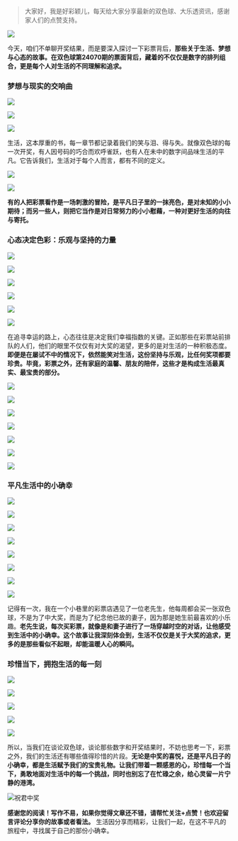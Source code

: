 > 大家好，我是好彩颖儿，每天给大家分享最新的双色球、大乐透资讯，感谢家人们的点赞支持。

![](https://cdn.jsdelivr.net/gh/wangwenjie1314/PicCDN/2024-6-20/1718847632947-image.png)

今天，咱们不单聊开奖结果，而是要深入探讨一下彩票背后，**那些关于生活、梦想与心态的故事。在双色球第24070期的票面背后，藏着的不仅仅是数字的排列组合，更是每个人对生活的不同理解和追求。**

### 梦想与现实的交响曲

![](https://cdn.jsdelivr.net/gh/wangwenjie1314/PicCDN/2024-6-20/1718847690011-image.png)

![](https://cdn.jsdelivr.net/gh/wangwenjie1314/PicCDN/2024-6-20/1718853342148-image.png)


![](https://cdn.jsdelivr.net/gh/wangwenjie1314/PicCDN/2024-6-20/1718853383855-image.png)

生活，这本厚重的书，每一章节都记录着我们的笑与泪、得与失。就像双色球的每一次开奖，有人因号码的巧合而欢呼雀跃，也有人在未中的数字间品味生活的平凡。它告诉我们，生活对于每个人而言，都有不同的定义。

![](https://cdn.jsdelivr.net/gh/wangwenjie1314/PicCDN/2024-6-20/1718847672706-image.png)

![](https://cdn.jsdelivr.net/gh/wangwenjie1314/PicCDN/2024-6-20/1718853313072-image.png)

**有的人把彩票看作是一场刺激的冒险，是平凡日子里的一抹亮色，是对未知的小小期待；而另一些人，则把它当作是对日常努力的小小慰藉，一种对更好生活的向往与寄托。**

### 心态决定色彩：乐观与坚持的力量

![](https://cdn.jsdelivr.net/gh/wangwenjie1314/PicCDN/2024-6-20/1718847713498-image.png)

![](https://cdn.jsdelivr.net/gh/wangwenjie1314/PicCDN/2024-6-20/1718853405097-image.png)


![](https://cdn.jsdelivr.net/gh/wangwenjie1314/PicCDN/2024-6-20/1718853424256-image.png)

![](https://cdn.jsdelivr.net/gh/wangwenjie1314/PicCDN/2024-6-20/1718853433447-image.png)


![](https://cdn.jsdelivr.net/gh/wangwenjie1314/PicCDN/2024-6-20/1718853453141-image.png)

![](https://cdn.jsdelivr.net/gh/wangwenjie1314/PicCDN/2024-6-20/1718853461808-image.png)

在追寻幸运的路上，心态往往是决定我们幸福指数的关键。正如那些在彩票站前排队的人们，他们的眼里不仅仅有对大奖的渴望，更多的是对生活的一种积极态度。**即便是在屡试不中的情况下，依然能笑对生活，这份坚持与乐观，比任何奖项都要珍贵。毕竟，彩票之外，还有家庭的温馨、朋友的陪伴，这些才是构成生活最真实、最宝贵的部分。**


![](https://cdn.jsdelivr.net/gh/wangwenjie1314/PicCDN/2024-6-20/1718853675625-image.png)

![](https://cdn.jsdelivr.net/gh/wangwenjie1314/PicCDN/2024-6-20/1718853666255-image.png)

![](https://cdn.jsdelivr.net/gh/wangwenjie1314/PicCDN/2024-6-20/1718853656960-image.png)


![](https://cdn.jsdelivr.net/gh/wangwenjie1314/PicCDN/2024-6-20/1718853643869-image.png)

![](https://cdn.jsdelivr.net/gh/wangwenjie1314/PicCDN/2024-6-20/1718853635723-image.png)

![](https://cdn.jsdelivr.net/gh/wangwenjie1314/PicCDN/2024-6-20/1718853684182-image.png)


![](https://cdn.jsdelivr.net/gh/wangwenjie1314/PicCDN/2024-6-20/1718853693632-image.png)


### 平凡生活中的小确幸


![](https://cdn.jsdelivr.net/gh/wangwenjie1314/PicCDN/2024-6-20/1718853482135-image.png)


![](https://cdn.jsdelivr.net/gh/wangwenjie1314/PicCDN/2024-6-20/1718847718959-image.png)

![](https://cdn.jsdelivr.net/gh/wangwenjie1314/PicCDN/2024-6-20/1718853472091-image.png)

![](https://cdn.jsdelivr.net/gh/wangwenjie1314/PicCDN/2024-6-20/1718853505946-image.png)


![](https://cdn.jsdelivr.net/gh/wangwenjie1314/PicCDN/2024-6-20/1718853515227-image.png)


![](https://cdn.jsdelivr.net/gh/wangwenjie1314/PicCDN/2024-6-20/1718853590647-image.png)


![](https://cdn.jsdelivr.net/gh/wangwenjie1314/PicCDN/2024-6-20/1718847707245-image.png)

![](https://cdn.jsdelivr.net/gh/wangwenjie1314/PicCDN/2024-6-20/1718853599934-image.png)

记得有一次，我在一个小巷里的彩票店遇见了一位老先生，他每周都会买一张双色球，不是为了中大奖，而是为了纪念他已故的妻子，因为那是她生前最喜欢的小乐趣。**老先生说，每次买彩票，就像是和妻子进行了一场穿越时空的对话，让他感受到生活中的小确幸。这个故事让我深刻体会到，生活不仅仅是关于大奖的追求，更多的是那些看似不起眼，却能温暖人心的瞬间。**

### 珍惜当下，拥抱生活的每一刻


![](https://cdn.jsdelivr.net/gh/wangwenjie1314/PicCDN/2024-6-20/1718853549706-image.png)


![](https://cdn.jsdelivr.net/gh/wangwenjie1314/PicCDN/2024-6-20/1718853531500-image.png)


![](https://cdn.jsdelivr.net/gh/wangwenjie1314/PicCDN/2024-6-20/1718847700941-image.png)


![](https://cdn.jsdelivr.net/gh/wangwenjie1314/PicCDN/2024-6-20/1718853569508-image.png)


![](https://cdn.jsdelivr.net/gh/wangwenjie1314/PicCDN/2024-6-20/1718853582128-image.png)


所以，当我们在谈论双色球，谈论那些数字和开奖结果时，不妨也思考一下，彩票之外，我们的生活还有哪些值得珍惜的片段。**无论是中奖的喜悦，还是平凡日子的小确幸，都是生活赋予我们的宝贵礼物。让我们带着一颗感恩的心，珍惜每一个当下，勇敢地面对生活中的每一个挑战，同时也别忘了在忙碌之余，给心灵留一片宁静的港湾。**

![祝君中奖](https://cdn.jsdelivr.net/gh/wangwenjie1314/PicCDN/2024-6-20/1718854715328-image.png)


**感谢您的阅读！写作不易，如果你觉得文章还不错，请帮忙关注+点赞！也欢迎留言评论分享你的故事或者看法。** 生活因分享而精彩，让我们一起，在这不平凡的旅程中，寻找属于自己的那份小确幸。